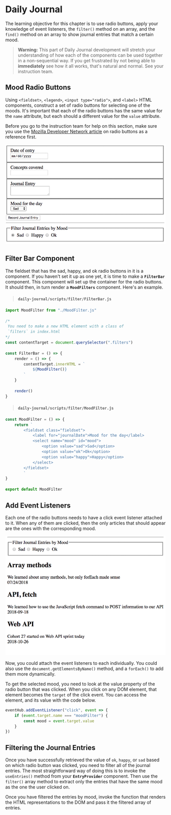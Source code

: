 # Daily Journal

The learning objective for this chapter is to use radio buttons, apply your knowledge of event listeners, the `filter()` method on an array, and the `find()` method on an array to show journal entries that match a certain mood.

> **Warning:** This part of Daily Journal development will  stretch your understanding of how each of the components can be used together in a non-sequential way. If you get frustrated by not being able to **immediately** see how it all works, that's natural and normal. See your instruction team.

## Mood Radio Buttons

Using `<fieldset>`, `<legend>`, `<input type="radio">`, and `<label>` HTML components, construct a set of radio buttons for selecting one of the moods. It's important that each of the radio buttons has the same value for the `name` attribute, but each should a different value for the `value` attribute.

Before you go to the instruction team for help on this section, make sure you use the [Mozilla Developer Network article](https://developer.mozilla.org/en-US/docs/Web/HTML/Element/input/radio) on radio buttons as a reference first.

![mood radio buttons](./images/42YaMLSHb7.gif)

## Filter Bar Component

The fieldset that has the sad, happy, and ok radio buttons in it is a component. If you haven't set it up as one yet, it is time to make a **`FilterBar`** component. This component will set up the container for the radio buttons. It should then, in turn render a **`MoodFilters`** component. Here's an example.

> #### `daily-journal/scripts/filter/FilterBar.js`

```js
import MoodFilter from "./MoodFilter.js"

/*
 You need to make a new HTML element with a class of
 `filters` in index.html
*/
const contentTarget = document.querySelector(".filters")

const FilterBar = () => {
    render = () => {
        contentTarget.innerHTML = `
            ${MoodFilter()}
        `
    }

    render()
}
```

> #### `daily-journal/scripts/filter/MoodFilter.js`

```js
const MoodFilter = () => {
    return `
        <fieldset class="fieldset">
            <label for="journalDate">Mood for the day</label>
            <select name="mood" id="mood">
                <option value="sad">Sad</option>
                <option value="ok">Ok</option>
                <option value="happy">Happy</option>
            </select>
        </fieldset>
        `
}

export default MoodFilter
```

## Add Event Listeners

Each one of the radio buttons needs to have a click event listener attached to it. When any of them are clicked, then the only articles that should appear are the ones with the corresponding mood.

![journal entries filtered by mood when radio button is clicked](./images/E0uirNa8Af.gif)

Now, you could attach the event listeners to each individually. You could also use the `document.getElementsByName()` method, and a `forEach()` to add them more dynamically.

To get the selected mood, you need to look at the value property of the radio button that was clicked. When you click on any DOM element, that element becomes the `target` of the click event. You can access the element, and its value with the code below.

```js
eventHub.addEventListener("click", event => {
    if (event.target.name === "moodFilter") {
        const mood = event.target.value
    }
})
```

## Filtering the Journal Entries

Once you have successfully retrieved the value of `ok`, `happy`, or `sad` based on which radio button was clicked, you need to filter all of the journal entries. The most straightforward way of doing this is to invoke the `useEntries()` method from your **`EntryProvider`** component. Then use the `filter()` array method to extract only the entries that have the same mood as the one the user clicked on.

Once you have filtered the entries by mood, invoke the function that renders the HTML representations to the DOM and pass it the filtered array of entries.

